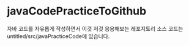# javaCodePracticeToGithub
자바 코드를 자유롭게 작성하면서 이것 저것 응용해보는 레포지토리
소스 코드는 untitled/src/javaPracticeCode에 있습니다.
